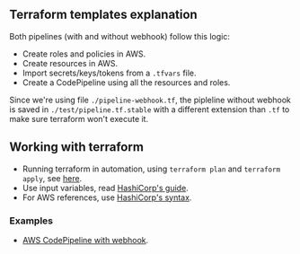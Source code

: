 ## Terraform templates explanation

Both pipelines (with and without webhook) follow this logic:

- Create roles and policies in AWS.
- Create resources in AWS.
- Import secrets/keys/tokens from a `.tfvars` file.
- Create a CodePipeline using all the resources and roles.

Since we're using file `./pipeline-webhook.tf`, the pipleline without webhook is saved in `./test/pipeline.tf.stable` with a different extension than `.tf` to make sure terraform won't execute it.

## Working with terraform

- Running terraform in automation, using `terraform plan` and `terraform apply`, see [here](https://learn.hashicorp.com/terraform/development/running-terraform-in-automation).
- Use input variables, read [HashiCorp's guide](https://learn.hashicorp.com/terraform/getting-started/variables.html).
- For AWS references, use [HashiCorp's syntax](https://www.terraform.io/docs/providers/aws/#).

### Examples

- [AWS CodePipeline with webhook](https://www.terraform.io/docs/providers/aws/r/codepipeline_webhook.html).
